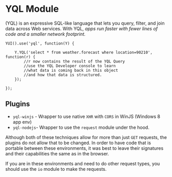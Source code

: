 YQL Module
==========

(YQL) is an expressive SQL-like language that lets you query,
filter, and join data across Web services. With YQL, *apps run
faster with fewer lines of code and a smaller network footprint.*


    YUI().use('yql', function(Y) {

        Y.YQL('select * from weather.forecast where location=90210', function(r) {
            //r now contains the result of the YQL Query
            //use the YQL Developer console to learn
            //what data is coming back in this object
            //and how that data is structured.
        });

    });


Plugins
-------

   * `yql-winjs` - Wrapper to use native `XHR` with `CORS` in WinJS (Windows 8 app env)
   * `yql-nodejs`- Wrapper to use the `request` module under the hood.

Although both of these techniques allow for more than just `GET` requests, the
plugins do not allow that to be changed. In order to have code that is portable
between these environments, it was best to leave their signatures and their
capabilities the same as in the browser.

If you are in these environments and need to do other request types, you should
use the `io` module to make the requests.
